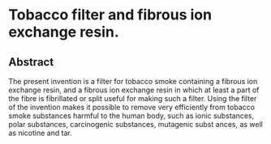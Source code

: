 # Tobacco filter and fibrous ion exchange resin.

## Abstract
The present invention is a filter for tobacco smoke containing a fibrous ion exchange resin, and a fibrous ion exchange resin in which at least a part of the fibre is fibrillated or split useful for making such a filter. Using the filter of the invention makes it possible to remove very efficiently from tobacco smoke substances harmful to the human body, such as ionic substances, polar substances, carcinogenic substances, mutagenic subst ances, as well as nicotine and tar.